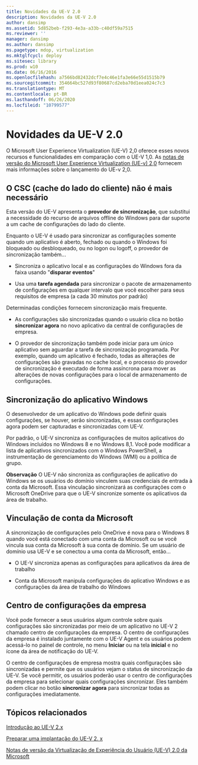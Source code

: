 ```yaml
---
title: Novidades da UE-V 2.0
description: Novidades da UE-V 2.0
author: dansimp
ms.assetid: 5d852beb-f293-4e3a-a33b-c40df59a7515
ms.reviewer: ''
manager: dansimp
ms.author: dansimp
ms.pagetype: mdop, virtualization
ms.mktglfcycl: deploy
ms.sitesec: library
ms.prod: w10
ms.date: 06/16/2016
ms.openlocfilehash: a7566bd82432dcf7e4c46e1fa3e66e55d1515b79
ms.sourcegitcommit: 354664bc527d93f80687cd2eba70d1eea024c7c3
ms.translationtype: MT
ms.contentlocale: pt-BR
ms.lasthandoff: 06/26/2020
ms.locfileid: "10799577"
---
```

# Novidades da UE-V 2.0


O Microsoft User Experience Virtualization (UE-V) 2,0 oferece esses novos recursos e funcionalidades em comparação com o UE-V 1,0. As [notas de versão do Microsoft User Experience Virtualization (UE-v) 2,0](microsoft-user-experience-virtualization--ue-v--20-release-notesuevv2.md) fornecem mais informações sobre o lançamento do UE-v 2,0.

## O CSC (cache do lado do cliente) não é mais necessário


Esta versão do UE-V apresenta o **provedor de sincronização**, que substitui a necessidade do recurso de arquivos offline do Windows para dar suporte a um cache de configurações do lado do cliente.

Enquanto o UE-V é usado para sincronizar as configurações somente quando um aplicativo é aberto, fechado ou quando o Windows foi bloqueado ou desbloqueado, ou no logon ou logoff, o provedor de sincronização também...

-   Sincroniza o aplicativo local e as configurações do Windows fora da faixa usando "**disparar eventos**"

-   Usa uma **tarefa agendada** para sincronizar o pacote de armazenamento de configurações em qualquer intervalo que você escolher para seus requisitos de empresa (a cada 30 minutos por padrão)

Determinadas condições fornecem sincronização mais frequente.

-   As configurações são sincronizadas quando o usuário clica no botão **sincronizar agora** no novo aplicativo da central de configurações de empresa.

-   O provedor de sincronização também pode iniciar para um único aplicativo sem aguardar a tarefa de sincronização programada. Por exemplo, quando um aplicativo é fechado, todas as alterações de configurações são gravadas no cache local, e o processo do provedor de sincronização é executado de forma assíncrona para mover as alterações de novas configurações para o local de armazenamento de configurações.

## Sincronização do aplicativo Windows


O desenvolvedor de um aplicativo do Windows pode definir quais configurações, se houver, serão sincronizadas, e essas configurações agora podem ser capturadas e sincronizadas com UE-V.

Por padrão, o UE-V sincroniza as configurações de muitos aplicativos do Windows incluídos no Windows 8 e no Windows 8,1. Você pode modificar a lista de aplicativos sincronizados com o Windows PowerShell, a instrumentação de gerenciamento do Windows (WMI) ou a política de grupo.

**Observação**  O UE-V não sincroniza as configurações de aplicativo do Windows se os usuários do domínio vinculem suas credenciais de entrada à conta da Microsoft. Essa vinculação sincronizará as configurações com o Microsoft OneDrive para que o UE-V sincronize somente os aplicativos da área de trabalho.

 

## Vinculação de conta da Microsoft


A sincronização de configurações pelo OneDrive é nova para o Windows 8 quando você está conectado com uma conta da Microsoft ou se você vincula sua conta da Microsoft à sua conta de domínio. Se um usuário de domínio usa UE-V e se conectou a uma conta da Microsoft, então...

-   O UE-V sincroniza apenas as configurações para aplicativos da área de trabalho

-   Conta da Microsoft manipula configurações do aplicativo Windows e as configurações da área de trabalho do Windows

## Centro de configurações da empresa


Você pode fornecer a seus usuários algum controle sobre quais configurações são sincronizadas por meio de um aplicativo no UE-V 2 chamado centro de configurações da empresa. O centro de configurações da empresa é instalado juntamente com o UE-V Agent e os usuários podem acessá-lo no painel de controle, no menu **Iniciar** ou na tela **inicial** e no ícone da área de notificação do UE-V.

O centro de configurações de empresa mostra quais configurações são sincronizadas e permite que os usuários vejam o status de sincronização da UE-V. Se você permitir, os usuários poderão usar o centro de configurações da empresa para selecionar quais configurações sincronizar. Eles também podem clicar no botão **sincronizar agora** para sincronizar todas as configurações imediatamente.






## Tópicos relacionados


[Introdução ao UE-V 2.x](get-started-with-ue-v-2x-new-uevv2.md)

[Preparar uma implantação do UE-V 2. x](prepare-a-ue-v-2x-deployment-new-uevv2.md)

[Notas de versão da Virtualização de Experiência do Usuário (UE-V) 2.0 da Microsoft](microsoft-user-experience-virtualization--ue-v--20-release-notesuevv2.md)

 

 





